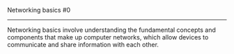 Networking basics #0

------------------------------------------------
Networking basics involve understanding the fundamental concepts and components that make up computer networks, which allow devices to communicate and share information with each other.
